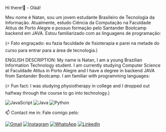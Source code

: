 Hi there!👋 - Oláá!

  Meu nome é Natan, sou um jovem estudante Brasileiro de Tecnologia da Informação. Atualmente, estudo Ciência da Computação na Faculdade Atitus de Porto Alegre e possuo formação pelo Santander Bootcamp backend em JAVA. Estou familiarizado com as linguagens de programação:
  
  (⚡ Fato engraçado: eu fazia faculdade de fisioterapia e parei na metade do curso para entrar para a área de tecnologia.)

ENGLISH DESCRIPTION:
  My name is Natan, I am a young Brazilian Information Technology student. I am currently studying Computer Science at Faculdade Atitus in Porto Alegre and I have a degree in backend JAVA from Santander Bootcamp. I am familiar with programming languages:

  (⚡ Fun fact: I was studying physiotherapy in college and I dropped out halfway through the course to go into technology.)
  

   ![JavaScript](https://img.shields.io/badge/JavaScript-F7DF1E?style=for-the-badge&logo=javascript&logoColor=black)
   ![Java](https://img.shields.io/badge/java-%23ED8B00.svg?style=for-the-badge&logo=openjdk&logoColor=white)
   ![Python](https://img.shields.io/badge/python-3670A0?style=for-the-badge&logo=python&logoColor=ffdd54)

  📫 Contact me in:
  Fale comigo pelo:
  
  [![Gmail](https://img.shields.io/badge/Gmail-333333?style=for-the-badge&logo=gmail&logoColor=red)](mailto:natangraffi@gmail.com)
  [![Instagram](https://img.shields.io/badge/-Instagram-%23E4405F?style=for-the-badge&logo=instagram&logoColor=white)](https://www.instagram.com/natangraffitti/)
  [![WhatsApp](https://img.shields.io/badge/WhatsApp-25D366?style=for-the-badge&logo=whatsapp&logoColor=white)](https://wa.me/5551994253454)
  [![LinkedIn](https://img.shields.io/badge/LinkedIn-0077B5?style=for-the-badge&logo=linkedin&logoColor=white)](https://www.linkedin.com/in/natangraffitti/)

